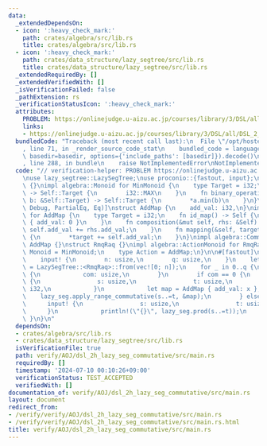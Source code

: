 ```yaml
---
data:
  _extendedDependsOn:
  - icon: ':heavy_check_mark:'
    path: crates/algebra/src/lib.rs
    title: crates/algebra/src/lib.rs
  - icon: ':heavy_check_mark:'
    path: crates/data_structure/lazy_segtree/src/lib.rs
    title: crates/data_structure/lazy_segtree/src/lib.rs
  _extendedRequiredBy: []
  _extendedVerifiedWith: []
  _isVerificationFailed: false
  _pathExtension: rs
  _verificationStatusIcon: ':heavy_check_mark:'
  attributes:
    PROBLEM: https://onlinejudge.u-aizu.ac.jp/courses/library/3/DSL/all/DSL_2_H
    links:
    - https://onlinejudge.u-aizu.ac.jp/courses/library/3/DSL/all/DSL_2_H
  bundledCode: "Traceback (most recent call last):\n  File \"/opt/hostedtoolcache/Python/3.10.14/x64/lib/python3.10/site-packages/onlinejudge_verify/documentation/build.py\"\
    , line 71, in _render_source_code_stat\n    bundled_code = language.bundle(stat.path,\
    \ basedir=basedir, options={'include_paths': [basedir]}).decode()\n  File \"/opt/hostedtoolcache/Python/3.10.14/x64/lib/python3.10/site-packages/onlinejudge_verify/languages/rust.py\"\
    , line 288, in bundle\n    raise NotImplementedError\nNotImplementedError\n"
  code: "// verification-helper: PROBLEM https://onlinejudge.u-aizu.ac.jp/courses/library/3/DSL/all/DSL_2_H\n\
    \nuse lazy_segtree::LazySegTree;\nuse proconio::{fastout, input};\n\nstruct MinMonoid\
    \ {}\nimpl algebra::Monoid for MinMonoid {\n    type Target = i32;\n    fn id_element()\
    \ -> Self::Target {\n        i32::MAX\n    }\n    fn binary_operation(a: &Self::Target,\
    \ b: &Self::Target) -> Self::Target {\n        *a.min(b)\n    }\n}\n#[derive(Clone,\
    \ Debug, PartialEq, Eq)]\nstruct AddMap {\n    add_val: i32,\n}\nimpl algebra::Action\
    \ for AddMap {\n    type Target = i32;\n    fn id_map() -> Self {\n        AddMap\
    \ { add_val: 0 }\n    }\n    fn composition(&mut self, rhs: &Self) {\n       \
    \ self.add_val += rhs.add_val;\n    }\n    fn mapping(&self, target: &mut Self::Target)\
    \ {\n        *target += self.add_val;\n    }\n}\nimpl algebra::Commutative for\
    \ AddMap {}\nstruct RmqRaq {}\nimpl algebra::ActionMonoid for RmqRaq {\n    type\
    \ Monoid = MinMonoid;\n    type Action = AddMap;\n}\n\n#[fastout]\nfn main() {\n\
    \    input! {\n        n: usize,\n        q: usize,\n    }\n    let mut lazy_seg\
    \ = LazySegTree::<RmqRaq>::from(vec![0; n]);\n    for _ in 0..q {\n        input!\
    \ {\n            com: usize,\n        }\n        if com == 0 {\n            input!\
    \ {\n                s: usize,\n                t: usize,\n                x:\
    \ i32,\n            }\n            let map = AddMap { add_val: x };\n        \
    \    lazy_seg.apply_range_commutative(s..=t, &map);\n        } else {\n      \
    \      input! {\n                s: usize,\n                t: usize,\n      \
    \      }\n            println!(\"{}\", lazy_seg.prod(s..=t));\n        }\n   \
    \ }\n}\n"
  dependsOn:
  - crates/algebra/src/lib.rs
  - crates/data_structure/lazy_segtree/src/lib.rs
  isVerificationFile: true
  path: verify/AOJ/dsl_2h_lazy_seg_commutative/src/main.rs
  requiredBy: []
  timestamp: '2024-07-10 00:10:26+09:00'
  verificationStatus: TEST_ACCEPTED
  verifiedWith: []
documentation_of: verify/AOJ/dsl_2h_lazy_seg_commutative/src/main.rs
layout: document
redirect_from:
- /verify/verify/AOJ/dsl_2h_lazy_seg_commutative/src/main.rs
- /verify/verify/AOJ/dsl_2h_lazy_seg_commutative/src/main.rs.html
title: verify/AOJ/dsl_2h_lazy_seg_commutative/src/main.rs
---
```


